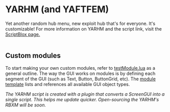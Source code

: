 # YARHM (and YAFTFEM)

Yet another random hub menu, new exploit hub that's for everyone. It's customizable!
For more information on YARHM and the script link, visit the [ScriptBlox page.](https://scriptblox.com/script/Universal-Script-YARHM-DEV-12939)<br><br>

## Custom modules
To start making your own custom modules, refer to [testModule.lua](https://github.com/Joystickplays/psychic-octo-invention/blob/main/extraModules/imperial/testModule.lua) as a general outline.
The way the GUI works on modules is by defining each segment of the GUI (such as Text, Button, ButtonGrid, etc). The [module template](https://github.com/Joystickplays/psychic-octo-invention/blob/main/yarhm-module-template.lua) lists and references all available GUI object types.

*The YARHM script is created with a plugin that converts a ScreenGUI into a single script. This helps me update quicker. Open-sourcing the YARHM's RBXM will be soon.*
